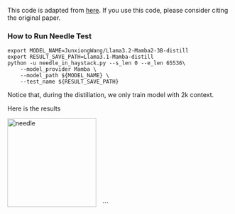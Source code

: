 
This code is adapted from [here](https://github.com/Leooyii/LCEG/tree/main/needle). If you use this code, please consider citing the original paper.

### How to Run Needle Test

```
export MODEL_NAME=JunxiongWang/Llama3.2-Mamba2-3B-distill
export RESULT_SAVE_PATH=Llama3.1-Mamba-distill
python -u needle_in_haystack.py --s_len 0 --e_len 65536\
    --model_provider Mamba \
    --model_path ${MODEL_NAME} \
    --test_name ${RESULT_SAVE_PATH} 
```

Notice that, during the distillation, we only train model with 2k context.

Here is the results

<img src="img/needle.png" alt="needle" style="height:200px; width:auto; margin-right: 10px;">
```